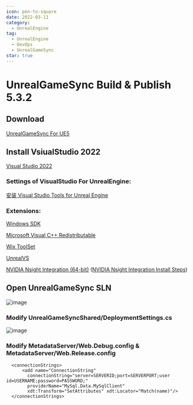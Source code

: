 ```yaml
---
icon: pen-to-square
date: 2022-03-11
category:
  - UnrealEngine
tag:
  - UnrealEngine
  - DevOps
  - UnrealGameSync
star: true
---
```


# UnrealGameSync Build & Publish 5.3.2

## Download
[UnrealGameSync For UE5](https://github.com/Jeffreytsai1004/UnrealGameSync)

## Install VsiualStudio 2022

[Visual Studio 2022](https://visualstudio.microsoft.com/zh-hans/downloads/)

### Settings of VisualStudio For UnrealEngine:

[安装 Visual Studio Tools for Unreal Engine](https://learn.microsoft.com/zh-cn/visualstudio/gamedev/unreal/get-started/vs-tools-unreal-overview)

### Extensions:

[Windows SDK](https://go.microsoft.com/fwlink/?linkid=2261842)

[Microsoft Visual C++ Redistributable](https://aka.ms/vs/17/release/vc_redist.x64.exe)

[Wix ToolSet](https://wixtoolset.org/docs/wix3/)

[UnrealVS](https://docs.unrealengine.com/5.3/zh-CN/using-the-unrealvs-extension-for-unreal-engine-cplusplus-projects/)

[NVIDIA Nsight Integration (64-bit)](https://marketplace.visualstudio.com/items?itemName=NVIDIA.NvNsightToolsVSIntegration)  ([NVIDIA Nsight Integration Install Steps](https://developer.nvidia.com/gameworksdownload#?dn=nsight-visual-studio-edition-2024-1-0))

## Open UnrealGameSync SLN
![image](https://github.com/Jeffreytsai1004/Jeffreytsai1004.github.io/assets/109943015/97266ab2-7c49-48f5-b7f5-86d274e6e476)

### Modify UnrealGameSyncShared/DeploymentSettings.cs
![image](https://github.com/Jeffreytsai1004/Jeffreytsai1004.github.io/assets/109943015/a812062d-dd8f-4498-801d-4f644bfba52f)

### Modify MetadataServer/Web.Debug.config & MetadataServer/Web.Release.config
```
  <connectionStrings>
	  <add name="ConnectionString" 
		connectionString="server=SERVERID;port=SERVERPORT;user id=USERNAME;password=PASSWORD;" 
		providerName="MySql.Data.MySqlClient"
		xdt:Transform="SetAttributes" xdt:Locator="Match(name)"/>
  </connectionStrings>
```










